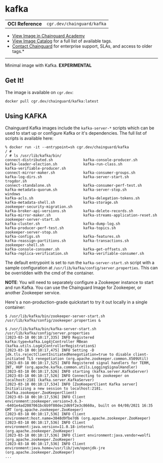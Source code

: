 <!--monopod:start-->
# kafka
| | |
| - | - |
| **OCI Reference** | `cgr.dev/chainguard/kafka` |


* [View Image in Chainguard Academy](https://edu.chainguard.dev/chainguard/chainguard-images/reference/kafka/overview/)
* [View Image Catalog](https://console.enforce.dev/images/catalog) for a full list of available tags.
* [Contact Chainguard](https://www.chainguard.dev/chainguard-images) for enterprise support, SLAs, and access to older tags.*

---
<!--monopod:end-->

<!--overview:start-->
Minimal image with Kafka. **EXPERIMENTAL**
<!--overview:end-->

<!--getting:start-->
## Get It!
The image is available on `cgr.dev`:

```
docker pull cgr.dev/chainguard/kafka:latest
```
<!--getting:end-->

<!--body:start-->
## Using KAFKA

Chainguard Kafka images include the `kafka-server-*` scripts which can be used to start up or configure Kafka or it's dependencies.
The full list of scripts is available here:

```shell
% docker run -it --entrypoint=sh cgr.dev/chainguard/kafka
/ #
/ # ls /usr/lib/kafka/bin/
connect-distributed.sh              kafka-console-producer.sh           kafka-leader-election.sh            kafka-run-class.sh                  kafka-verifiable-producer.sh
connect-mirror-maker.sh             kafka-consumer-groups.sh            kafka-log-dirs.sh                   kafka-server-start.sh               trogdor.sh
connect-standalone.sh               kafka-consumer-perf-test.sh         kafka-metadata-quorum.sh            kafka-server-stop.sh                windows
kafka-acls.sh                       kafka-delegation-tokens.sh          kafka-metadata-shell.sh             kafka-storage.sh                    zookeeper-security-migration.sh
kafka-broker-api-versions.sh        kafka-delete-records.sh             kafka-mirror-maker.sh               kafka-streams-application-reset.sh  zookeeper-server-start.sh
kafka-cluster.sh                    kafka-dump-log.sh                   kafka-producer-perf-test.sh         kafka-topics.sh                     zookeeper-server-stop.sh
kafka-configs.sh                    kafka-features.sh                   kafka-reassign-partitions.sh        kafka-transactions.sh               zookeeper-shell.sh
kafka-console-consumer.sh           kafka-get-offsets.sh                kafka-replica-verification.sh       kafka-verifiable-consumer.sh
```

The default entrypoint is set to run the `kafka-server-start.sh` script with a sample configuration at `/usr/lib/kafka/config/server.properties`.
This can be overridden with the cmd of the container.

**NOTE**: You will need to separately configure a Zookeeper instance to start and run Kafka.
You can use the Chainguard Image for Zookeeper, or another Zookeeper service.

Here's a non-production-grade quickstart to try it out locally in a single container:

```shell
$ /usr/lib/kafka/bin/zookeeper-server-start.sh /usr/lib/kafka/config/zookeeper.properties &

$ /usr/lib/kafka/bin/kafka-server-start.sh /usr/lib/kafka/config/server.properties
[2023-03-18 00:10:17,335] INFO Registered kafka:type=kafka.Log4jController MBean (kafka.utils.Log4jControllerRegistration$)
[2023-03-18 00:10:17,475] INFO Setting -D jdk.tls.rejectClientInitiatedRenegotiation=true to disable client-initiated TLS renegotiation (org.apache.zookeeper.common.X509Util)
[2023-03-18 00:10:17,525] INFO Registered signal handlers for TERM, INT, HUP (org.apache.kafka.common.utils.LoggingSignalHandler)
[2023-03-18 00:10:17,526] INFO starting (kafka.server.KafkaServer)
[2023-03-18 00:10:17,526] INFO Connecting to zookeeper on localhost:2181 (kafka.server.KafkaServer)
[2023-03-18 00:10:17,534] INFO [ZooKeeperClient Kafka server] Initializing a new session to localhost:2181. (kafka.zookeeper.ZooKeeperClient)
[2023-03-18 00:10:17,536] INFO Client environment:zookeeper.version=3.6.3--6401e4ad2087061bc6b9f80dec2d69f2e3c8660a, built on 04/08/2021 16:35 GMT (org.apache.zookeeper.ZooKeeper)
[2023-03-18 00:10:17,536] INFO Client environment:host.name=3848d9fbe7d6 (org.apache.zookeeper.ZooKeeper)
[2023-03-18 00:10:17,536] INFO Client environment:java.version=11.0.18-internal (org.apache.zookeeper.ZooKeeper)
[2023-03-18 00:10:17,536] INFO Client environment:java.vendor=wolfi (org.apache.zookeeper.ZooKeeper)
[2023-03-18 00:10:17,536] INFO Client environment:java.home=/usr/lib/jvm/openjdk-jre (org.apache.zookeeper.ZooKeeper)
...
```
<!--body:end-->
